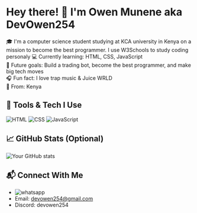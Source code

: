 # Hey there! 👋 I'm Owen Munene aka DevOwen254

🎓 I'm a computer science student studying at KCA university in Kenya on a mission to become the best programmer. I use W3Schools to study coding personaly
💻 Currently learning: HTML, CSS, JavaScript  
🚀 Future goals: Build a trading bot, become the best programmer, and make big tech moves  
🎧 Fun fact: I love trap music & Juice WRLD  
📍 From: Kenya

## 🔧 Tools & Tech I Use
![HTML](https://img.shields.io/badge/-HTML-E34F26?style=flat&logo=html5&logoColor=white)
![CSS](https://img.shields.io/badge/-CSS-1572B6?style=flat&logo=css3)
![JavaScript](https://img.shields.io/badge/-JavaScript-F7DF1E?style=flat&logo=javascript&logoColor=black)


## 📈 GitHub Stats (Optional)
![Your GitHub stats](https://github-readme-stats.vercel.app/api?username=DevOwen254&show_icons=true&theme=radical)

## 📬 Connect With Me
- ![whatsapp](https://api.whatsapp.com/message/FGRKRFOZYH4YI1?autoload=1&app_absent=0)
- Email: devowen254@gmail.com
- Discord: devowen254
